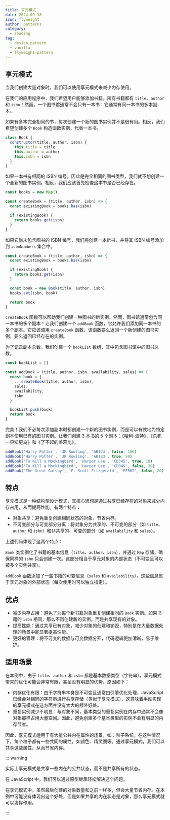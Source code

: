 ```yaml
---
title: 享元模式
date: 2024-09-18
icon: flyweight
author: patterns
category:
  - reading
tag:
  - design pattern
  - vanilla
  - flyweight-pattern
---
```


## 享元模式

当我们创建大量对象时，我们可以使用享元模式来减少内存使用。

在我们的应用程序中，我们希望用户能够添加书籍。所有书籍都有 `title`、`author` 和 `isbn`！然而，一个图书馆通常不会只有一本书：它通常有同一本书的多本副本。

如果有多本完全相同的书，每次创建一个新的图书实例并不是很有用。相反，我们希望创建多个 `Book` 构造函数实例，代表一本书。

```js
class Book {
  constructor(title, author, isbn) {
    this.title = title
    this.author = author
    this.isbn = isbn
  }
}
```

如果一本书有相同的 ISBN 编号，因此是完全相同的图书类型，我们就不想创建一个全新的图书实例。相反，我们应该首先检查这本书是否已经存在。

```js
const books = new Map()

const createBook = (title, author, isbn) => {
  const existingBook = books.has(isbn)

  if (existingBook) {
    return books.get(isbn)
  }
}
```

如果它尚未包含图书的 ISBN 编号，我们将创建一本新书，并将其 ISBN 编号添加到 `isbnNumbers` 集合中。

```js
const createBook = (title, author, isbn) => {
  const existingBook = books.has(isbn)

  if (existingBook) {
    return books.get(isbn)
  }

  const book = new Book(title, author, isbn)
  books.set(isbn, book)

  return book
}
```

`createBook` 函数可以帮助我们创建一种图书的新实例。然而，图书馆通常包含同一本书的多个副本！让我们创建一个 `addBook` 函数，它允许我们添加同一本书的多个副本。它应该调用 `createBook` 函数，该函数要么返回一个新创建的图书实例，要么返回已经存在的实例。

为了记录副本总数，我们创建一个 `bookList` 数组，其中包含图书馆中的图书总数。

```js
const bookList = []

const addBook = (title, author, isbn, availability, sales) => {
  const book = {
    ...createBook(title, author, isbn),
    sales,
    availability,
    isbn
  }

  bookList.push(book)
  return book
}
```

完美！我们不必每次添加副本时都创建一个新的图书实例，而是可以有效地为特定副本使用已有的图书实例。让我们创建 3 本书的 5 个副本：《哈利-波特》、《杀死一只知更鸟》和《了不起的盖茨比》。

```js
addBook('Harry Potter', 'JK Rowling', 'AB123', false, 100)
addBook('Harry Potter', 'JK Rowling', 'AB123', true, 50)
addBook('To Kill a Mockingbird', 'Harper Lee', 'CD345', true, 10)
addBook('To Kill a Mockingbird', 'Harper Lee', 'CD345', false, 20)
addBook('The Great Gatsby', 'F. Scott Fitzgerald', 'EF567', false, 20)
```

## 特点

享元模式是一种结构型设计模式，其核心思想是通过共享已经存在的对象来减少内存占用，从而提高性能。有两个特点：

- 对象共享：避免重复创建相同状态的对象，节省内存。
- 不可变部分与可变部分分离：将对象分为共享的、不可变的部分（如 `title`、`author` 和 `isbn`）和非共享的、可变的部分（如 `availability` 和 `sales`）。

上述代码体现了这两个特点：

`Book` 类实例化了书籍的基本信息（`title`、`author`、`isbn`），并通过 `Map` 存储，确保同样的 `isbn` 只会创建一次。这部分相当于享元对象的内部状态（不可变且可以被多个实例共享）。

`addBook` 函数添加了一些书籍的可变信息（`sales` 和 `availability`），这些信息属于享元对象的外部状态（每次使用时可以独立指定）。

## 优点

- 减少内存占用：避免了为每个新书籍对象重复创建相同的 `Book` 实例。如果书籍的 `isbn` 相同，那么不再创建新的实例，而是共享现有的对象。
- 提高性能：通过共享已有对象，减少对象的创建和销毁，特别是在大量数据处理的场景中能显著提高性能。
- 更好的管理：将不可变的数据与可变数据分开，代码逻辑更加清晰，易于维护。

## 适用场景

在本例中，由于 `title`、`author` 和 `isbn` 都是基本数据类型（字符串），享元模式带来的优化可能会非常有限，甚至没有明显的优势，原因如下：

- 内存优化有限：由于字符串本身是不可变且通常由引擎优化处理，JavaScript 已经会对相同的字符串进行共享存储（类似于享元模式），这意味着手动实现的享元模式在这方面并没有太大的额外好处。
- 重复实例减少不明显：与对象不同，基本类型的重复实例在内存中通常不会像对象那样占用大量空间。因此，避免创建多个基本类型的实例不会有明显的内存节省。

因此，享元模式适用于有大量公共内在属性的场景，如：粒子系统，在这种情况下，每个粒子都有一些共同的属性，如颜色、精灵图等。通过享元模式，我们可以共享这些属性，从而节省内存。

::: warning

实际上享元模式是共享一些内在的公共状态，而不是共享所有的状态。

在 JavaScript 中，我们可以通过原型继承轻松解决这个问题。

在享元模式中，虽然最后创建的对象数量和之前一样多，但会大量节省内存。在本例中可能没有体现出这个好处，但是如果共享的内在状态是对象，那么享元模式就可以发挥作用。

:::
